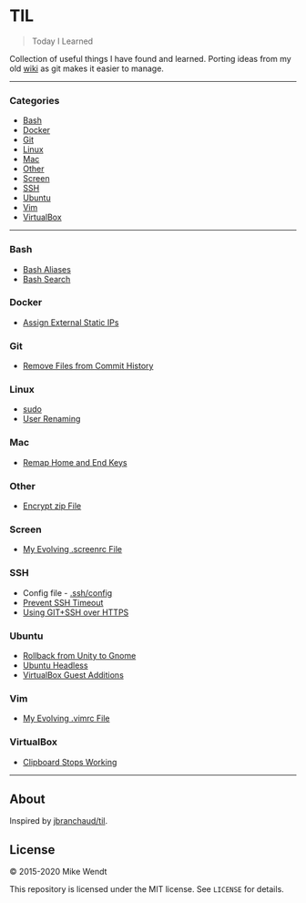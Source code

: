 # TIL
> Today I Learned

Collection of useful things I have found and learned. Porting ideas 
from my old [wiki](http://wiki.mikewendt.net) as git makes it easier 
to manage.

---

### Categories

* [Bash](#bash)
* [Docker](#docker)
* [Git](#git)
* [Linux](#linux)
* [Mac](#mac)
* [Other](#other)
* [Screen](#screen)
* [SSH](#ssh)
* [Ubuntu](#ubuntu)
* [Vim](#vim)
* [VirtualBox](#virtualbox)

---

### Bash

- [Bash Aliases](bash/bash-aliases.md)
- [Bash Search](bash/bash-search.md)

### Docker

- [Assign External Static IPs](docker/assign-external-static-ips.md)

### Git

- [Remove Files from Commit History](git/remove-files-from-commit-history.md)

### Linux

- [sudo](linux/sudo.md)
- [User Renaming](linux/user-renaming.md)

### Mac

- [Remap Home and End Keys](mac/remap-home-and-end-keys.md)

### Other

- [Encrypt zip File](other/encrypt-zip-file.md)

### Screen

- [My Evolving .screenrc File](screen/.screenrc)

### SSH

- Config file - [.ssh/config](ssh/config)
- [Prevent SSH Timeout](ssh/prevent-ssh-timeout.md)
- [Using GIT+SSH over HTTPS](https://help.github.com/en/github/authenticating-to-github/using-ssh-over-the-https-port)

### Ubuntu

- [Rollback from Unity to Gnome](ubuntu/rollback-from-unity-to-gnome.md)
- [Ubuntu Headless](ubuntu/ubuntu-headless.md)
- [VirtualBox Guest Additions](ubuntu/virtualbox-guest-additions.md)

### Vim

- [My Evolving .vimrc File](vim/.vimrc)

### VirtualBox

- [Clipboard Stops Working](virtualbox/clipboard-stops-working.md)

---

## About

Inspired by [jbranchaud/til](https://github.com/jbranchaud/til).

## License

&copy; 2015-2020 Mike Wendt

This repository is licensed under the MIT license. See `LICENSE` for
details.

